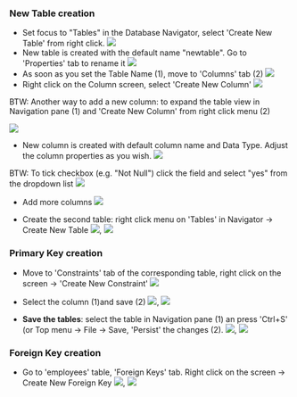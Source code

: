 ### New Table creation
* Set focus to "Tables" in the Database Navigator, select 'Create New Table' from right click.
![](images/tutorial_images/1_CreateNewTable.png)
* New table is created with the default name "newtable". Go to 'Properties' tab to rename it
![](images/tutorial_images/2_NewTable_NoData.png)
* As soon as you set the Table Name (1), move to 'Columns' tab (2)
![](images/tutorial_images/3_TableName.png)
* Right click on the Column screen, select 'Create New Column'
![](images/tutorial_images/4_RightClick_CreateNewColumn.png)
  
BTW: Another way to add a new column: to expand the table view in Navigation pane (1) and 'Create New Column' from right click menu (2)
  
![](images/tutorial_images/4a_ExpandTable_CreateNewColumn.png)
* New column is created with default column name and Data Type. Adjust the column properties as you wish.
![](images/tutorial_images/5_AddColumnToTheTable.png)
 
BTW: To tick checkbox (e.g. "Not Null") click the field and select "yes" from the dropdown list 
![](images/tutorial_images/5a_AddColumnToTheTable_Checkbox.png)

* Add more columns
![](images/tutorial_images/6_AddMoreColumns.png)

* Create the second table: right click menu on 'Tables' in Navigator -> Create New Table
![](images/tutorial_images/7_CreateTheSecondTable.png), ![](images/tutorial_images/7a_TheSecondTable.png)

### Primary Key creation
* Move to 'Constraints' tab of the corresponding table, right click on the screen -> 'Create New Constraint'
![](images/tutorial_images/8_NewConstraint.png)
   
* Select the column (1)and save (2)
![](images/tutorial_images/9_PrimaryKey.png), ![](images/tutorial_images/9a_PrimaryKey.png)

* **Save the tables**: select the table in Navigation pane (1) an press 'Ctrl+S' (or Top menu -> File -> Save, 'Persist' the changes (2).
![](images/tutorial_images/10_Table_Save.png), ![](images/tutorial_images/10a_TableAfterSaving.png)

### Foreign Key creation
* Go to 'employees' table, 'Foreign Keys' tab. Right click on the screen -> Create New Foreign Key 
![](images/tutorial_images/11_CreateNewForeignKey.png), ![](images/tutorial_images/11a_ForeignKey.png)